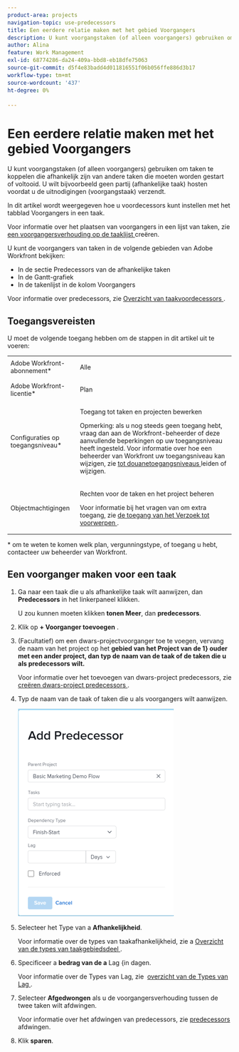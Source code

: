 ```yaml
---
product-area: projects
navigation-topic: use-predecessors
title: Een eerdere relatie maken met het gebied Voorgangers
description: U kunt voorgangstaken (of alleen voorgangers) gebruiken om taken te koppelen die afhankelijk zijn van andere taken die moeten worden gestart of voltooid. U wilt bijvoorbeeld geen partij (afhankelijke taak) hosten voordat u de uitnodigingen (voorgangstaak) verzendt.
author: Alina
feature: Work Management
exl-id: 68774286-da24-409a-bbd8-eb18dfe75063
source-git-commit: d5f4e83badd4d011816551f06b056ffe886d3b17
workflow-type: tm+mt
source-wordcount: '437'
ht-degree: 0%

---
```


# Een eerdere relatie maken met het gebied Voorgangers

U kunt voorgangstaken (of alleen voorgangers) gebruiken om taken te koppelen die afhankelijk zijn van andere taken die moeten worden gestart of voltooid. U wilt bijvoorbeeld geen partij (afhankelijke taak) hosten voordat u de uitnodigingen (voorgangstaak) verzendt.

In dit artikel wordt weergegeven hoe u voordecessors kunt instellen met het tabblad Voorgangers in een taak.

Voor informatie over het plaatsen van voorgangers in een lijst van taken, zie [ een voorgangersverhouding op de taaklijst ](../../../manage-work/tasks/use-prdcssrs/create-predecessors-on-task-list.md) creëren.

U kunt de voorgangers van taken in de volgende gebieden van Adobe Workfront bekijken:

* In de sectie Predecessors van de afhankelijke taken
* In de Gantt-grafiek
* In de takenlijst in de kolom Voorgangers

Voor informatie over predecessors, zie [ Overzicht van taakvoordecessors ](../../../manage-work/tasks/use-prdcssrs/predecessors-overview.md).

## Toegangsvereisten

U moet de volgende toegang hebben om de stappen in dit artikel uit te voeren:

<table style="table-layout:auto"> 
 <col> 
 <col> 
 <tbody> 
  <tr> 
   <td role="rowheader">Adobe Workfront-abonnement*</td> 
   <td> <p>Alle</p> </td> 
  </tr> 
  <tr> 
   <td role="rowheader">Adobe Workfront-licentie*</td> 
   <td> <p>Plan </p> </td> 
  </tr> 
  <tr> 
   <td role="rowheader">Configuraties op toegangsniveau*</td> 
   <td> <p>Toegang tot taken en projecten bewerken</p> <p>Opmerking: als u nog steeds geen toegang hebt, vraag dan aan de Workfront-beheerder of deze aanvullende beperkingen op uw toegangsniveau heeft ingesteld. Voor informatie over hoe een beheerder van Workfront uw toegangsniveau kan wijzigen, zie <a href="../../../administration-and-setup/add-users/configure-and-grant-access/create-modify-access-levels.md" class="MCXref xref"> tot douanetoegangsniveaus </a> leiden of wijzigen.</p> </td> 
  </tr> 
  <tr> 
   <td role="rowheader">Objectmachtigingen</td> 
   <td> <p>Rechten voor de taken en het project beheren</p> <p>Voor informatie bij het vragen van om extra toegang, zie <a href="../../../workfront-basics/grant-and-request-access-to-objects/request-access.md" class="MCXref xref"> de toegang van het Verzoek tot voorwerpen </a>.</p> </td> 
  </tr> 
 </tbody> 
</table>

&#42; om te weten te komen welk plan, vergunningstype, of toegang u hebt, contacteer uw beheerder van Workfront.

## Een voorganger maken voor een taak

1. Ga naar een taak die u als afhankelijke taak wilt aanwijzen, dan **Predecessors** in het linkerpaneel klikken.

   U zou kunnen moeten klikken **tonen Meer**, dan **predecessors**.

1. Klik op **+ Voorganger toevoegen** .
1. (Facultatief) om een dwars-projectvoorganger toe te voegen, vervang de naam van het project op het **gebied van het Project van de 1} ouder met een ander project, dan typ de naam van de taak of de taken die u als predecessors wilt.**

   Voor informatie over het toevoegen van dwars-project predecessors, zie [ creëren dwars-project predecessors ](../../../manage-work/tasks/use-prdcssrs/cross-project-predecessors.md).

1. Typ de naam van de taak of taken die u als voorgangers wilt aanwijzen.

   ![](assets/add-predecessor-box-nwe-350x465.png)

1. Selecteer het Type van a **Afhankelijkheid**.

   Voor informatie over de types van taakafhankelijkheid, zie a [ Overzicht van de types van taakgebiedsdeel ](../../../manage-work/tasks/use-prdcssrs/task-dependency-types.md).

1. Specificeer a **bedrag van de a** Lag {in dagen.

   Voor informatie over de Types van Lag, zie &#x200B; [ overzicht van de Types van Lag ](../../../manage-work/tasks/use-prdcssrs/lag-types.md).

1. Selecteer **Afgedwongen** als u de voorgangersverhouding tussen de twee taken wilt afdwingen.

   Voor informatie over het afdwingen van predecessors, zie [ predecessors ](../../../manage-work/tasks/use-prdcssrs/enforced-predecessors.md) afdwingen.

1. Klik **sparen**.
